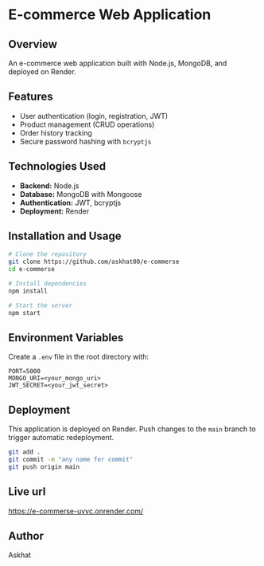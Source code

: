 # E-commerce Web Application

## Overview
An e-commerce web application built with Node.js, MongoDB, and deployed on Render.

## Features
- User authentication (login, registration, JWT)
- Product management (CRUD operations)
- Order history tracking
- Secure password hashing with `bcryptjs`

## Technologies Used
- **Backend:** Node.js
- **Database:** MongoDB with Mongoose
- **Authentication:** JWT, bcryptjs
- **Deployment:** Render

## Installation and Usage
```bash
# Clone the repository
git clone https://github.com/askhat00/e-commerse
cd e-commerse

# Install dependencies
npm install

# Start the server
npm start
```

## Environment Variables
Create a `.env` file in the root directory with:
```
PORT=5000
MONGO_URI=<your_mongo_uri>
JWT_SECRET=<your_jwt_secret>
```

## Deployment
This application is deployed on Render. Push changes to the `main` branch to trigger automatic redeployment.
```bash
git add .
git commit -m "any name for commit"
git push origin main
```

## Live url
https://e-commerse-uvvc.onrender.com/

## Author
Askhat

